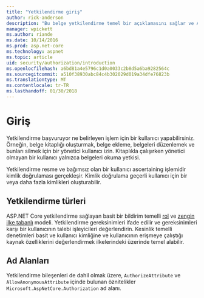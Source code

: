 ```yaml
---
title: "Yetkilendirme giriş"
author: rick-anderson
description: "Bu belge yetkilendirme temel bir açıklamasını sağlar ve ASP.NET Core yetkilendirme nasıl ilişkili olduğu açıklanmaktadır."
manager: wpickett
ms.author: riande
ms.date: 10/14/2016
ms.prod: asp.net-core
ms.technology: aspnet
ms.topic: article
uid: security/authorization/introduction
ms.openlocfilehash: a6bd81a4e5796c1d0a0033c2b8d5a6ba9282564c
ms.sourcegitcommit: a510f38930abc84c4b302029d019a34dfe76823b
ms.translationtype: MT
ms.contentlocale: tr-TR
ms.lasthandoff: 01/30/2018
---
```

# <a name="introduction"></a>Giriş

<a name="security-authorization-introduction"></a>

Yetkilendirme başvuruyor ne belirleyen işlem için bir kullanıcı yapabilirsiniz. Örneğin, belge kitaplığı oluşturmak, belge ekleme, belgeleri düzenlemek ve bunları silmek için bir yönetici kullanıcı izin. Kitaplıkla çalışırken yönetici olmayan bir kullanıcı yalnızca belgeleri okuma yetkisi.

Yetkilendirme resme ve bağımsız olan bir kullanıcı ascertaining işlemidir kimlik doğrulaması gerçekleşir. Kimlik doğrulama geçerli kullanıcı için bir veya daha fazla kimlikleri oluşturabilir.

## <a name="authorization-types"></a>Yetkilendirme türleri

ASP.NET Core yetkilendirme sağlayan basit bir bildirim temelli [rol](roles.md) ve [zengin ilke tabanlı](policies.md) modeli. Yetkilendirme gereksinimleri ifade edilir ve gereksinimleri karşı bir kullanıcının talebi işleyicileri değerlendirin. Kesinlik temelli denetimleri basit ve kullanıcı kimliğine ve kullanıcının erişmeye çalıştığı kaynak özelliklerini değerlendirmek ilkelerindeki üzerinde temel alabilir.

## <a name="namespaces"></a>Ad Alanları

Yetkilendirme bileşenleri de dahil olmak üzere, `AuthorizeAttribute` ve `AllowAnonymousAttribute` içinde bulunan öznitelikler `Microsoft.AspNetCore.Authorization` ad alanı.
